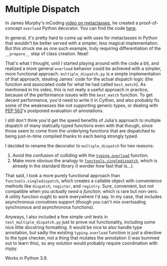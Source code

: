 # Multiple Dispatch

In James Murphy's mCoding [video on metaclasses](https://www.youtube.com/watch?v=yWzMiaqnpkI), he created a proof-of-concept `overload` Python decorator. You can find the code [here](https://github.com/mCodingLLC/VideosSampleCode/blob/master/videos/077_metaclasses_in_python/overloading.py).

In general, it's pretty hard to come up with uses for metaclasses in Python that wouldn't be better served with a simpler, less magical implementation. But this struck me as one such example, truly requiring differentiation of the `__prepare__` step of class creation. Neat!

That's what I thought, until I started playing around with the code a bit, and realized a more general `overload` behavior could be achieved with a simpler, more functional approach. `multiple_dispatch.py` is a simple implementation of that approach, stealing James' code for the actual dispatch logic (the function and associated code for what he had called `best_match`). As mentioned in his video, this is not really a useful approach in practice, because of the performance issues with the `best_match` function. To get decent performance, you'd need to write it in Cython, and also probably fix some of the weaknesses like not supporting generic types, or dealing with [PEP 563](https://www.python.org/dev/peps/pep-0563/)'s postponed evaluation of annotations.

I still don't think you'd get the speed benefits of Julia's approach to multiple dispatch of many statically typed functions even with that though, since those seem to come from the underlying functions that are dispatched to being just-in-time compiled thanks to each being strongly typed.

I decided to rename the decorator to `multiple_dispatch` for two reasons:
1) Avoid the confusion of colliding with the [`typing.overload`](https://docs.python.org/3/library/typing.html#typing.overload) function.
2) Make more obvious the analogy to [`functools.singledispatch`](https://docs.python.org/3/library/functools.html#functools.singledispatch), which is already in the standard library (I wonder how fast that is...).

That said, I took a more purely functional approach than `functools.singledispatch`, which creates a callable object with convenience methods like `dispatch`, `register`, and `registry`. Sure, convenient, but not compatible when you _actually need a function_, which is rare but non-zero. A utility function ought to work everywhere I'd say. In my case, that includes asynchronous coroutines support (though you can't mix overloading synchronous and asynchronous functions).

Anyways, I also included a few simple unit tests in `test_multiple_dispatch.py` just to prove out functionality, including some nice little docstring formatting. It would be nice to also handle type annotation, but sadly the existing `typing.overload` function is just a directive to the type checker, not a thing that mutates the annotation (I was bummed out to learn this), so any solution would probably require coordination with mypy.

Works in Python 3.9.
